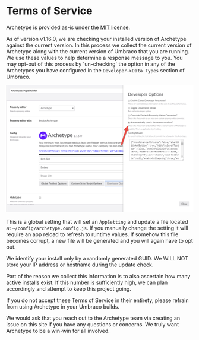 # Terms of Service

Archetype is provided as-is under the [MIT license](LICENSE).

As of version v1.16.0, we are checking your installed version of Archetype against the current version. In this process we collect the current version of Archetype along with the current version of Umbraco that you are running. We use these values to help determine a response message to you. You may opt-out of this process by 'un-checking' the option in any of the Archetypes you have configured in the `Developer->Data Types` section of Umbraco. 

![opt out](assets/optout.png)

This is a global setting that will set an `AppSetting` and update a file located at `~/config/archetype.config.js`. If you manually change the setting it will require an app reload to refresh to runtime values. If somehow this file becomes corrupt, a new file will be generated and you will again have to opt out.

We identify your install only by a randomly generated GUID. We WILL NOT store your IP address or hostname during the update check. 

Part of the reason we collect this information is to also ascertain how many active installs exist. If this number is sufficiently high, we can plan accordingly and attempt to keep this project going.

If you do not accept these Terms of Service in their entirety, please refrain from using Archetype in your Umbraco builds.

We would ask that you reach out to the Archetype team via creating an issue on this site if you have any questions or concerns. We truly want Archetype to be a win-win for all involved. 
